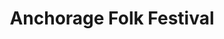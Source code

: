 ---
title: Anchorage Folk Festival
url: http://www.anchoragefolkfestival.org/
description: ""
category: Local Resources
order: 4
---